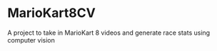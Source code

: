 # MarioKart8CV
A project to take in MarioKart 8 videos and generate race stats using computer vision
